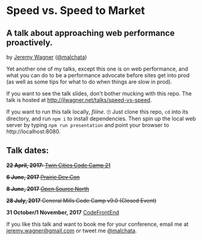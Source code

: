 # Speed vs. Speed to Market
## A talk about approaching web performance proactively.
by [Jeremy Wagner](https://jeremywagner.me) ([@malchata](https://twitter.com/malchata))

Yet another one of my talks, except this one is on web performance, and what you can do to be a performance advocate before sites get into prod (as well as some tips for what to do when things are slow in prod).

If you want to see the talk slides, don't bother mucking with this repo. The talk is hosted at http://jlwagner.net/talks/speed-vs-speed.

If you want to run this talk locally, *fiiine*. 🙄 Just clone this repo, `cd` into its directory, and run `npm i` to install dependencies. Then spin up the local web server by typing `npm run presentation` and point your browser to http://localhost:8080.

## Talk dates:
~~**22 April, 2017:** [Twin Cities Code Camp 21](https://twincitiescodecamp.com/#/Events/21/talks)~~

~~**6 June, 2017** [Prairie Dev Con](http://prairiedevcon.com/Sessions)~~

~~**8 June, 2017** [Open Source North](http://opensourcenorth.com/)~~

~~**28 July, 2017** General Mills Code Camp v9.0 (Closed Event)~~

**31 October/1 November, 2017** [CodeFrontEnd](http://www.codefrontend.co.uk/speaker/jeremy-wagner/)

If you like this talk and want to book me for your conference, email me at [jeremy.wagner@gmail.com](public@jeremywagner.me) or tweet me [@malchata](https://twitter.com/malchata).
